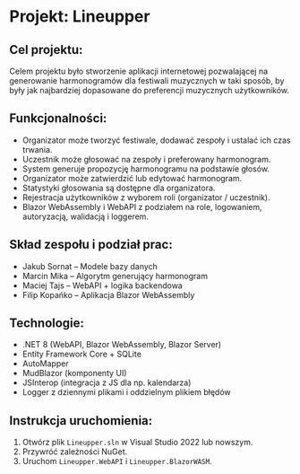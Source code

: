 # Projekt: Lineupper

## Cel projektu:
Celem projektu było stworzenie aplikacji internetowej pozwalającej na generowanie harmonogramów dla festiwali muzycznych w taki sposób, by były jak najbardziej dopasowane do preferencji muzycznych użytkowników.

## Funkcjonalności:
- Organizator może tworzyć festiwale, dodawać zespoły i ustalać ich czas trwania.
- Uczestnik może głosować na zespoły i preferowany harmonogram.
- System generuje propozycję harmonogramu na podstawie głosów.
- Organizator może zatwierdzić lub edytować harmonogram.
- Statystyki głosowania są dostępne dla organizatora.
- Rejestracja użytkowników z wyborem roli (organizator / uczestnik).
- Blazor WebAssembly i WebAPI z podziałem na role, logowaniem, autoryzacją, walidacją i loggerem.

## Skład zespołu i podział prac:
- Jakub Sornat – Modele bazy danych
- Marcin Mika – Algorytm generujący harmonogram
- Maciej Tajs – WebAPI + logika backendowa
- Filip Kopańko – Aplikacja Blazor WebAssembly

## Technologie:
- .NET 8 (WebAPI, Blazor WebAssembly, Blazor Server)
- Entity Framework Core + SQLite
- AutoMapper
- MudBlazor (komponenty UI)
- JSInterop (integracja z JS dla np. kalendarza)
- Logger z dziennymi plikami i oddzielnym plikiem błędów

## Instrukcja uruchomienia:
1. Otwórz plik `Lineupper.sln` w Visual Studio 2022 lub nowszym.
2. Przywróć zależności NuGet.
3. Uruchom `Lineupper.WebAPI` i `Lineupper.BlazorWASM`.
